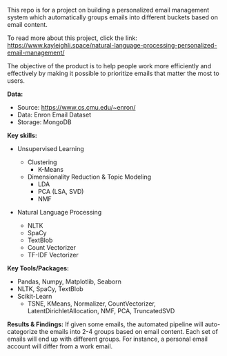 This repo is for a project on building a personalized email management system which automatically groups emails into different buckets based on email content.  

To read more about this project, click the link: https://www.kayleighli.space/natural-language-processing-personalized-email-management/ 

The objective of the product is to help people work more efficiently and effectively by making it possible to prioritize emails that matter the most to users. 

**Data:**
 * Source: https://www.cs.cmu.edu/~enron/
 * Data: Enron Email Dataset 
 * Storage: MongoDB

**Key skills:**
 * Unsupervised Learning 
	* Clustering 
		* K-Means 
	* Dimensionality Reduction & Topic Modeling
		* LDA 
		* PCA (LSA, SVD)
		* NMF 

 * Natural Language Processing 
	* NLTK 
	* SpaCy
	* TextBlob 
	* Count Vectorizer 
	* TF-IDF Vectorizer 

**Key Tools/Packages:**
* Pandas, Numpy, Matplotlib, Seaborn   
* NLTK, SpaCy, TextBlob   
* Scikit-Learn  
	* TSNE, KMeans, Normalizer, CountVectorizer, LatentDirichletAllocation, NMF, PCA, TruncatedSVD

**Results & Findings:**
If given some emails, the automated pipeline will auto-categorize the emails into 2-4 groups based on email content. Each set of emails will end up with different groups. For instance, a personal email account will differ from a work email.

